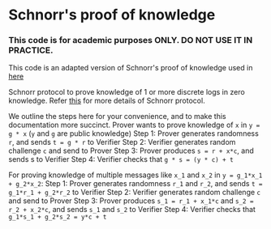 # Schnorr's proof of knowledge

### This code is for academic purposes ONLY. DO NOT USE IT IN PRACTICE.

This code is an adapted version of Schnorr's proof of knowledge used in [here](https://github.com/docknetwork/crypto/tree/main)

Schnorr protocol to prove knowledge of 1 or more discrete logs in zero knowledge.
Refer [this](https://crypto.stanford.edu/cs355/19sp/lec5.pdf) for more details of Schnorr protocol.

We outline the steps here for your convenience, and to make this documentation more succinct.
Prover wants to prove knowledge of `x` in `y = g * x` (`y` and `g` are public knowledge)
Step 1: Prover generates randomness `r`, and sends `t = g * r` to Verifier
Step 2: Verifier generates random challenge `c` and send to Prover
Step 3: Prover produces `s = r + x*c`, and sends s to Verifier
Step 4: Verifier checks that `g * s = (y * c) + t`

For proving knowledge of multiple messages like `x_1` and `x_2` in `y = g_1*x_1 + g_2*x_2`:
Step 1: Prover generates randomness `r_1` and `r_2`, and sends `t = g_1*r_1 + g_2*r_2` to Verifier
Step 2: Verifier generates random challenge `c` and send to Prover
Step 3: Prover produces `s_1 = r_1 + x_1*c` and `s_2 = r_2 + x_2*c`, and sends `s_1` and `s_2` to Verifier
Step 4: Verifier checks that `g_1*s_1 + g_2*s_2 = y*c + t`
